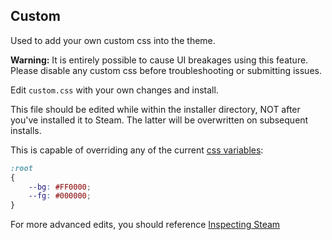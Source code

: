 ## Custom

Used to add your own custom css into the theme.

**Warning:** It is entirely possible to cause UI breakages using this feature. Please disable any custom css before troubleshooting or submitting issues.

Edit `custom.css` with your own changes and install.

This file should be edited while within the installer directory, NOT after you've installed it to Steam. The latter will be overwritten on subsequent installs.

This is capable of overriding any of the current [css variables](/adwaita/variants/base/_root.css):

```css
:root
{
	--bg: #FF0000;
	--fg: #000000;
}
```

For more advanced edits, you should reference [Inspecting Steam](https://github.com/tkashkin/Adwaita-for-Steam/tree/master/web#inspecting-steam)

